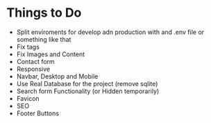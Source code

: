 # Things to Do
- Split enviroments for develop adn production with and .env file or something like that
- Fix tags
- Fix Images and Content
- Contact form
- Responsive
- Navbar, Desktop and Mobile
- Use Real Database for the project (remove sqlite)
- Search form Functionality (or Hidden temporarily)
- Favicon
- SEO
- Footer Buttons